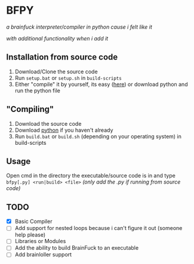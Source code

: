 # BFPY
*a brainfuck interpreter/compiler in python cause i felt like it*

*with additional functionality when i add it*

## Installation from source code
1. Download/Clone the source code
2. Run `setup.bat` or `setup.sh` in `build-scripts`
3. Either "compile" it by yourself, its easy ([here](#compiling)) or download python and run the python file

## "Compiling"
1. Download the source code
2. Download [python](https://python.org/) if you haven't already
3. Run `build.bat` or `build.sh` (depending on your operating system) in build-scripts

## Usage
Open cmd in the directory the executable/source code is in and type `bfpy[.py] <run|build> <file>` *(only add the .py if running from source code)*

## TODO
- [x] Basic Compiler
- [ ] Add support for nested loops because i can't figure it out (someone help please)
- [ ] Libraries or Modules
- [ ] Add the ability to build BrainFuck to an executable
- [ ] Add brainloller support
